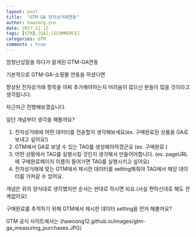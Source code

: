 ```yaml
---
layout: post
title:  "GTM-GA 전자상거래연동"
author: hawoong.yun
date: 2017-11-13
tags: [GTM],[GA],[ECOMMERCE]
categories: GTM
comments : true
---
```



엄청난삽질을 하다가 알게된 GTM-GA연동

기본적으로 GTM-GA-쇼핑몰 연동을 하셨다면

향상된 전자상거래 항목을 어찌 추가해야하는지 어려움이 많으신 분들이 많을 것이라고 생각됩니다.

차근차근 진행해보겠습니다.

일단 개념부터 생각을 해볼까요?

1. 전자상거래에 어떤 데이터를 전송할지 생각해보세요(ex. 구매완료된 상품을 GA로 보내고 싶어요!)
2. GTM에서 GA로 보낼 수 있는 TAG를 생성해야하겠군요 (ex. 구매완료 )
3. 어떤 상황에서 TAG를 실행시킬 것인지 생각해서 만들어야합니다. (ex. pageURL에 구매완료페이지 이름이 들어가면 TAG를 실행시키고 싶어요)
4. 전자상거래에 맞는 GTM에서 제시한 데이터를 setting해줘야 TAG에서 해당 데이터를 가져갈 수 있어요.


개념은 위의 양식대로 생각했지만 순서는 반대로 하시면 되요.(사실 편하신대로 해도 관계없어요)

구매완료를 추적하기 위해 GTM에서 제시한 데이터 setting을 먼저 해볼까요? 

GTM 공식 사이트에서는 
(hawoong12.github.io/images/gtm-ga_measuring_purchases.JPG)
